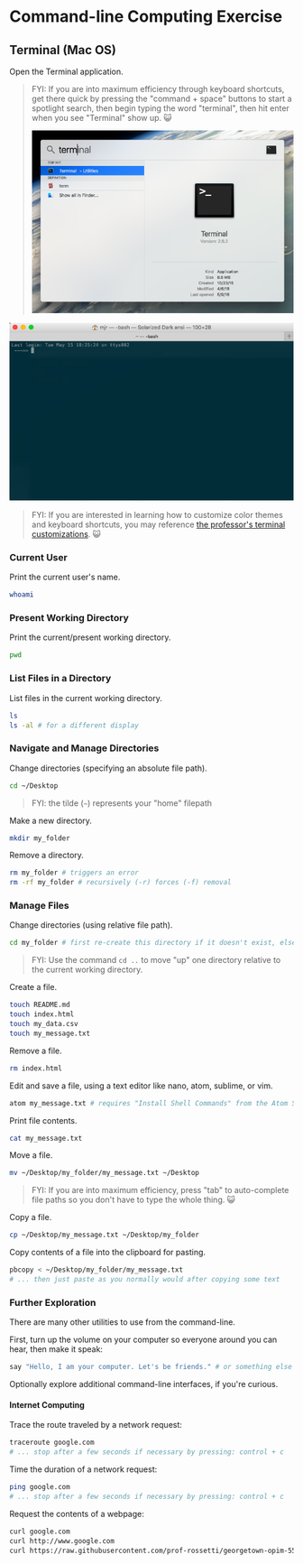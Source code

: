 # Command-line Computing Exercise

## Terminal (Mac OS)

Open the Terminal application.

> FYI: If you are into maximum efficiency through keyboard shortcuts, get there quick by pressing the "command + space" buttons to start a spotlight search, then begin typing the word "terminal", then hit enter when you see "Terminal" show up. :smiley_cat:
>
> ![a screenshot of the terminal app showing up as a result of a spotlight search](img/mac-shortcut.png)

![a screenshot of the terminal](img/mac-terminal.png)

> FYI: If you are interested in learning how to customize color themes and keyboard shortcuts, you may reference [the professor's terminal customizations](mac-terminal-customizations.md). :smiley_cat:

### Current User

Print the current user's name.

```` sh
whoami
````

### Present Working Directory

Print the current/present working directory.

```` sh
pwd
````

### List Files in a Directory

List files in the current working directory.

```` sh
ls
ls -al # for a different display
````

### Navigate and Manage Directories

Change directories (specifying an absolute file path).

```` sh
cd ~/Desktop
````

> FYI: the tilde (`~`) represents your "home" filepath

Make a new directory.

```` sh
mkdir my_folder
````

Remove a directory.

```` sh
rm my_folder # triggers an error
rm -rf my_folder # recursively (-r) forces (-f) removal
````

### Manage Files

Change directories (using relative file path).

```` sh
cd my_folder # first re-create this directory if it doesn't exist, else this will trigger an error
````

> FYI: Use the command `cd ..` to move "up" one directory relative to the current working directory.

Create a file.

```` sh
touch README.md
touch index.html
touch my_data.csv
touch my_message.txt
````

Remove a file.

```` sh
rm index.html
````

Edit and save a file, using a text editor like nano, atom, sublime, or vim.

```` sh
atom my_message.txt # requires "Install Shell Commands" from the Atom Settings
````

Print file contents.

```` sh
cat my_message.txt
````

Move a file.

```` sh
mv ~/Desktop/my_folder/my_message.txt ~/Desktop
````

> FYI: If you are into maximum efficiency, press "tab" to auto-complete file paths so you don't have to type the whole thing. :smiley_cat:

Copy a file.

```` sh
cp ~/Desktop/my_message.txt ~/Desktop/my_folder
````

Copy contents of a file into the clipboard for pasting.

```` sh
pbcopy < ~/Desktop/my_folder/my_message.txt
# ... then just paste as you normally would after copying some text
````

### Further Exploration

There are many other utilities to use from the command-line.

First, turn up the volume on your computer so everyone around you can hear, then make it speak:

```` sh
say "Hello, I am your computer. Let's be friends." # or something else polite and appropriate
````

Optionally explore additional command-line interfaces, if you're curious.

#### Internet Computing

Trace the route traveled by a network request:

```` sh
traceroute google.com
# ... stop after a few seconds if necessary by pressing: control + c
````

Time the duration of a network request:

```` sh
ping google.com
# ... stop after a few seconds if necessary by pressing: control + c
````

Request the contents of a webpage:

```` sh
curl google.com
curl http://www.google.com
curl https://raw.githubusercontent.com/prof-rossetti/georgetown-opim-557-201803/master/exercises/web-requests/data/teams.json
````
